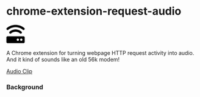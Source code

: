 # chrome-extension-request-audio

<img src="icons/icon-2.png" width="48">

A Chrome extension for turning webpage HTTP request activity into audio. And it kind of sounds like an old 56k modem!

<a href="audio/request-audio-google.mp3">Audio Clip</a>

### Background

